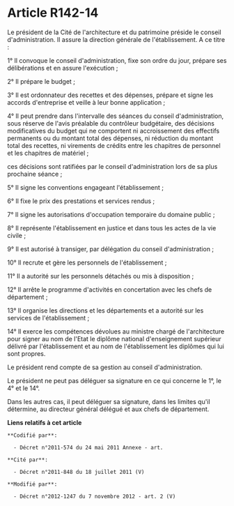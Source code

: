 # Article R142-14

Le président de la Cité de l'architecture et du patrimoine préside le conseil d'administration. Il assure la direction
générale de l'établissement. A ce titre : 

1° Il convoque le conseil d'administration, fixe son ordre du jour, prépare ses délibérations et en assure l'exécution ; 

2° Il prépare le budget ; 

3° Il est ordonnateur des recettes et des dépenses, prépare et signe les accords d'entreprise et veille à leur bonne
application ; 

4° Il peut prendre dans l'intervalle des séances du conseil d'administration, sous réserve de l'avis préalable du contrôleur
budgétaire, des décisions modificatives du budget qui ne comportent ni accroissement des effectifs permanents ou du montant
total des dépenses, ni réduction du montant total des recettes, ni virements de crédits entre les chapitres de personnel et
les chapitres de matériel ; 

ces décisions sont ratifiées par le conseil d'administration lors de sa plus prochaine séance ; 

5° Il signe les conventions engageant l'établissement ; 

6° Il fixe le prix des prestations et services rendus ; 

7° Il signe les autorisations d'occupation temporaire du domaine public ; 

8° Il représente l'établissement en justice et dans tous les actes de la vie civile ; 

9° Il est autorisé à transiger, par délégation du conseil d'administration ; 

10° Il recrute et gère les personnels de l'établissement ; 

11° Il a autorité sur les personnels détachés ou mis à disposition ; 

12° Il arrête le programme d'activités en concertation avec les chefs de département ; 

13° Il organise les directions et les départements et a autorité sur les services de l'établissement ; 

14° Il exerce les compétences dévolues au ministre chargé de l'architecture pour signer au nom de l'Etat le diplôme national
d'enseignement supérieur délivré par l'établissement et au nom de l'établissement les diplômes qui lui sont propres. 

Le président rend compte de sa gestion au conseil d'administration. 

Le président ne peut pas déléguer sa signature en ce qui concerne le 1°, le 4° et le 14°. 

Dans les autres cas, il peut déléguer sa signature, dans les limites qu'il détermine, au directeur général délégué et aux
chefs de département.

**Liens relatifs à cet article**

	**Codifié par**:

	  - Décret n°2011-574 du 24 mai 2011 Annexe - art.

	**Cité par**:

	  - Décret n°2011-848 du 18 juillet 2011 (V)

	**Modifié par**:

	  - Décret n°2012-1247 du 7 novembre 2012 - art. 2 (V)
